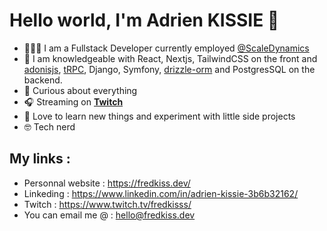 # Hello world, I'm Adrien KISSIE 👋
 
- 👨🏾‍💻 I am a Fullstack Developer currently employed [@ScaleDynamics](https://github.com/ScaleDynamics)
- 📝 I am knowledgeable with React, Nextjs, TailwindCSS on the front and [adonisjs](https://github.com/adonisjs/core/), [tRPC](https://github.com/trpc/trpc/), Django, Symfony, [drizzle-orm](https://github.com/drizzle-team/drizzle-orm) and PostgresSQL on the backend.
- 🌌 Curious about everything
- 🎧 Streaming on [**Twitch**](https://twitch.tv/fredkisss)
- 🌱 Love to learn new things and experiment with little side projects
- 🤓 Tech nerd


## My links : 

- Personnal website : https://fredkiss.dev/
- Linkeding : https://www.linkedin.com/in/adrien-kissie-3b6b32162/
- Twitch : https://www.twitch.tv/fredkisss/
- You can email me @ : [hello@fredkiss.dev](mailto:fredkiss3@gmail.com)  

